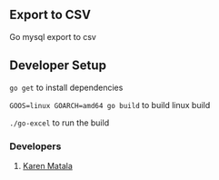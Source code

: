 
## Export to CSV

Go mysql export to csv


## Developer Setup

`go get` to install dependencies

`GOOS=linux GOARCH=amd64 go build` to build linux build

`./go-excel` to run the build

### Developers
1. [Karen Matala](https://github.com/karenirenecano/)